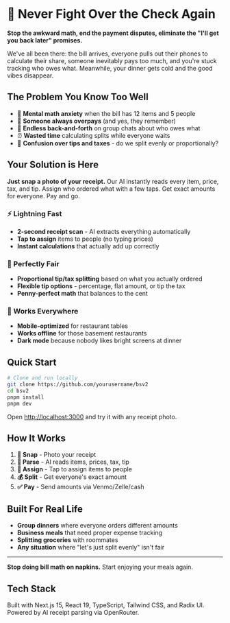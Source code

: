 # 🧾 Never Fight Over the Check Again

**Stop the awkward math, end the payment disputes, eliminate the "I'll get you back later" promises.**

We've all been there: the bill arrives, everyone pulls out their phones to calculate their share, someone inevitably pays too much, and you're stuck tracking who owes what. Meanwhile, your dinner gets cold and the good vibes disappear.

## The Problem You Know Too Well

- 🤔 **Mental math anxiety** when the bill has 12 items and 5 people
- 💸 **Someone always overpays** (and yes, they remember)
- 📱 **Endless back-and-forth** on group chats about who owes what
- ⏰ **Wasted time** calculating splits while everyone waits
- 🤷 **Confusion over tips and taxes** - do we split evenly or proportionally?

## Your Solution is Here

**Just snap a photo of your receipt.** Our AI instantly reads every item, price, tax, and tip. Assign who ordered what with a few taps. Get exact amounts for everyone. Pay and go.

### ⚡ Lightning Fast
- **2-second receipt scan** - AI extracts everything automatically
- **Tap to assign** items to people (no typing prices)
- **Instant calculations** that actually add up correctly

### 🎯 Perfectly Fair
- **Proportional tip/tax splitting** based on what you actually ordered
- **Flexible tip options** - percentage, flat amount, or tip the tax
- **Penny-perfect math** that balances to the cent

### 📱 Works Everywhere
- **Mobile-optimized** for restaurant tables
- **Works offline** for those basement restaurants
- **Dark mode** because nobody likes bright screens at dinner

## Quick Start

```bash
# Clone and run locally
git clone https://github.com/yourusername/bsv2
cd bsv2
pnpm install
pnpm dev
```

Open [http://localhost:3000](http://localhost:3000) and try it with any receipt photo.

## How It Works

1. **📸 Snap** - Photo your receipt
2. **🤖 Parse** - AI reads items, prices, tax, tip
3. **👥 Assign** - Tap to assign items to people  
4. **💰 Split** - Get everyone's exact amount
5. **✅ Pay** - Send amounts via Venmo/Zelle/cash

## Built For Real Life

- **Group dinners** where everyone orders different amounts
- **Business meals** that need proper expense tracking
- **Splitting groceries** with roommates
- **Any situation** where "let's just split evenly" isn't fair

---

**Stop doing bill math on napkins.** Start enjoying your meals again.

## Tech Stack

Built with Next.js 15, React 19, TypeScript, Tailwind CSS, and Radix UI. Powered by AI receipt parsing via OpenRouter.
